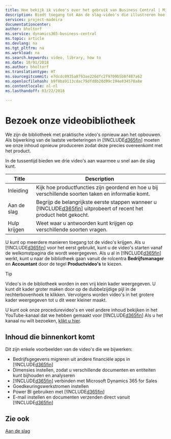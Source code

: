 ```yaml
---
title: Hoe bekijk ik video's over het gebruik van Business Central | Microsoft Docs
description: Biedt toegang tot Aan de slag-video's die illustreren hoe u veel voorkomende taken uitvoert.
services: project-madeira
documentationcenter: 
author: bholtorf
ms.service: dynamics365-business-central
ms.topic: article
ms.devlang: na
ms.tgt_pltfrm: na
ms.workload: na
ms.search.keywords: video, library, how to
ms.date: 10/01/2018
ms.author: bholtorf
ms.translationtype: HT
ms.sourcegitcommit: e7dcdc0935a8793ae226dfc2f9709b5b8f487a62
ms.openlocfilehash: b9f8ba9113cdac79dfd8b20d99c194e834578a8e
ms.contentlocale: nl-nl
ms.lasthandoff: 03/22/2018

---
```

# <a name="visit-our-video-library"></a>Bezoek onze videobibliotheek
We zijn de bibliotheek met praktische video's opnieuw aan het opbouwen. Als bijwerking van de laatste verbeteringen in [!INCLUDE[d365fin](includes/d365fin_md.md)] moeten we onze inhoud opnieuw produceren zodat deze precies overeenkomt met het product. 

In de tussentijd bieden we drie video's aan waarmee u snel aan de slag kunt.

|Title|Description|
|----|----|
|Inleiding|Kijk hoe productfuncties zijn geordend en hoe u bij verschillende soorten taken en informatie komt.|
|Aan de slag|Begrijp de belangrijkste eerste stappen wanneer u [!INCLUDE[d365fin](includes/d365fin_md.md)] uitprobeert of recent het product hebt gekocht. |
|Hulp krijgen|Weet waar u antwoorden kunt krijgen op verschillende soorten vragen.|

U kunt op meerdere manieren toegang tot de video's krijgen. Als u [!INCLUDE[d365fin](includes/d365fin_md.md)] voor het eerst gebruikt, kunt u de video's starten vanaf de welkomstpagina die wordt weergegeven. Als u al in [!INCLUDE[d365fin](includes/d365fin_md.md)] werkt, kunt u naar de bibliotheek gaan vanuit de rolcentra **Bedrijfsmanager** en **Accountant** door de tegel **Productvideo's** te kiezen. 

> [!Tip]  
> Video's in de bibliotheek worden in een vrij klein kader weergegeven. U kunt dit kader groter maken door op de dubbelzijdige pijl in de rechterbovenhoek te klikken. Vervolgens worden video's in het grotere kader weergegeven tot u dit weer kleiner maakt.

U kunt ook onze procedurevideo's en veel andere inhoud bekijken in het YouTube-kanaal dat we hebben gemaakt voor [!INCLUDE[d365fin](includes/d365fin_md.md)] Als u het kanaal nu wilt bezoeken, [klikt u hier](https://go.microsoft.com/fwlink/?linkid=851533).

## <a name="content-that-is-coming-soon"></a>Inhoud die binnenkort komt
Dit zijn enkele voorbeelden van de video's die we bijwerken:  

* Bedrijfsgegevens migreren uit andere financiële apps in [!INCLUDE[d365fin](includes/d365fin_md.md)]  
* Dimensies instellen, zodat u verschillende documenten en entiteiten kunt bijhouden en analyseren
* [!INCLUDE[d365fin](includes/d365fin_md.md)] verbinden met Microsoft Dynamics 365 for Sales
* Goedkeuringswerkstromen instellen  
* Power BI gebruiken met [!INCLUDE[d365fin](includes/d365fin_md.md)]  
* E-mail instellen en documenten verzenden direct vanuit [!INCLUDE[d365fin](includes/d365fin_md.md)]  

## <a name="see-also"></a>Zie ook
[Aan de slag](product-get-started.md)

